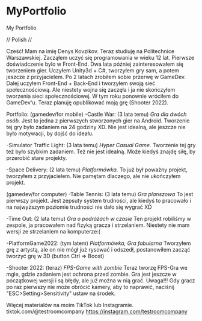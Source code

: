 # MyPortfolio
My Portfolio

// Polish //

Cześć! Mam na imię Denys Kovzikov. Teraz studiuję na Politechnice Warszawskiej. 
Zacząłem uczyć się programowania w wieku 12 lat. Pierwsze doświadczenie bylo w Front-End. 
Dwa lata później zainteresowałem się tworzeniem gier. Uczyłem Unity3d + C#, tworzyłem gry sam, a potem jeszcze z przyjacielem. 
Po 2 latach zrobiłem sobie przerwę w GameDev. 
Dalej uczyłem Front-End + Back-End i tworzyłem swoją sieć społecznościową. Ale niestety wojna się zaczęła i ja nie skończyłem tworzenia sieci społecznościowej.
W tym roku ponownie wróciłem do GameDev'u. Teraz planuję opublikować moją grę (Shooter 2022).

Portfolio:
(gamedev/for mobile)
  -Castle War: (3 lata temu)
    *Gra dla dwóch osób.* Jest to jedna z pierwszych stworzonych gier na Android. Tworzenie tej gry było zadaniem na 24 godziny XD. 
    Nie jest idealną, ale jeszcze nie było motywacji, by dojść do ideału.
    
  -Simulator Traffic Light: (3 lata temu)
    *Hyper Casual Game.* Tworzenie tej gry też było szybkim zadaniem. Też nie jest idealną. Może kiedyś znajdę siłę, by przerobić stare projekty.
    
  -Space Delivery: (2 lata temu)
    *Platformówka.* To już był poważny projekt, tworzyłem z przyjacielem. Nie pamętam dlaczego, ale nie ukończyłem projekt.
    
(gamedev/for computer)
  -Table Tennis: (3 lata temu)
    *Gra planszowa* To jest pierwszy projekt. Jest zepsuty system trudności, ale kiedyś to pracowało i na najwyższym poziomie trudności nie dało się wygrać XD
    
  -Time Out: (2 lata temu)
    *Gra o podróżach w czasie* Ten projekt robiliśmy w zespole, ja pracowałem nad fizyką gracza i strzelaniem. Niestety nie mam wersji ze strzelaniem na komputerze:(
    
  -PlatformGame2022: (tym latem)
    *Platformówka, Gra fabularna* Tworzyłem grę z artystą, ale on nie mógł już rysować i odszedł, postanowiłem zacząć tworzyć grę w 3D (button Ctrl => Boost)
  
  -Shooter 2022: (teraz)
    *FPS-Game with zombie* Teraz tworzę FPS-Gra we mgle, gdzie zadaniem jest ochrona przed zombie. Gra jest jeszcze w początkowej wersji i są błędy, ale już można w nią grać.
    Uwaga!!! Gdy gracz po raz pierwszy nie może obrócić kamery, aby to naprawić, naciśnij "ESC>Setting>Sensitivity" ustaw na środek.
 

Więcej materialów na moim TikTok lub Instagramie. 
tiktok.com/@testroomcompany
https://instagram.com/testroomcompany
